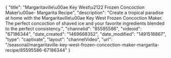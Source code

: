 {
    "title": "Margaritaville\u00ae Key West\u2122 Frozen Concoction Maker\u00ae- Margarita Recipe",
    "description": "Create a tropical paradise at home with the Margaritaville\u00ae Key West Frozen Concoction Maker. The perfect concoction of shaved ice and your favorite ingredients blended to the perfect consistency.",
    "channelid": "85595586",
    "videoid": "67186344",
    "date_created": "1469668352",
    "date_modified": "1491518867",
    "type": "captivate",
    "layout": "channelVideo",
    "url": "\/seasonal\/margaritaville-key-west-frozen-concoction-maker-margarita-recipe\/85595586-67186344"
}
